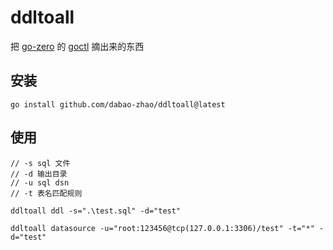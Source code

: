 # ddltoall

把 [go-zero](https://github.com/zeromicro/go-zero) 的 [goctl](https://github.com/zeromicro/go-zero/tree/master/tools/goctl) 摘出来的东西

## 安装

```shell
go install github.com/dabao-zhao/ddltoall@latest
```

## 使用

```
// -s sql 文件
// -d 输出目录
// -u sql dsn
// -t 表名匹配规则

ddltoall ddl -s=".\test.sql" -d="test"

ddltoall datasource -u="root:123456@tcp(127.0.0.1:3306)/test" -t="*" -d="test"
```